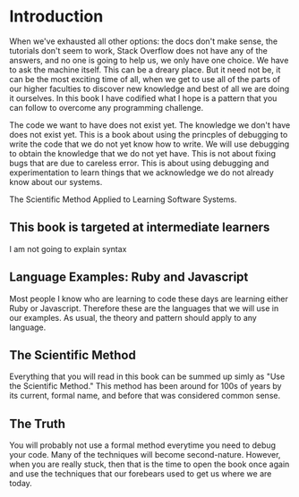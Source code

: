# Introduction 

When we've exhausted all other options: the docs don't make sense, the tutorials don't seem to work, Stack Overflow does not have any of the answers, and no one is going to help us, we only have one choice.  We have to ask the machine itself.  This can be a dreary place.  But it need not be, it can be the most exciting time of all, when we get to use all of the parts of our higher faculties to discover new knowledge and best of all we are doing it ourselves.  In this book I have codified what I hope is a pattern that you can follow to overcome any programming challenge.

The code we want to have does not exist yet.  The knowledge we don't have does not exist yet.  This is a book about using the princples of debugging to write the code that we do not yet know how to write.  We will use debugging to obtain the knowledge that we do not yet have.  This is not about fixing bugs that are due to careless error.  This is about using debugging and experimentation to learn things that we acknowledge we do not already know about our systems.

The Scientific Method Applied to Learning Software Systems.


## This book is targeted at intermediate learners

I am not going to explain syntax

## Language Examples:  Ruby and Javascript

Most people I know who are learning to code these days are learning either Ruby or Javascript.  Therefore these are the languages that we will use in our examples.  As usual, the theory and pattern should apply to any language.


## The Scientific Method

Everything that you will read in this book can be summed up simly as "Use the Scientific Method."  This method has been around for 100s of years by its current, formal name, and before that was considered common sense.

## The Truth

You will probably not use a formal method everytime you need to debug your code. Many of the techniques will become second-nature.  However, when you are really stuck, then that is the time to open the book once again and use the techniques that our forebears used to get us where we are today.